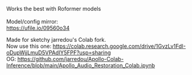 Works the best with Roformer models<br><br>
Model/config mirror:<br>
https://ufile.io/09560o34

Made for sketchy jarredou's Colab fork.<br> Now use this one: https://colab.research.google.com/drive/1GvzLv1FdI-oDupWjjLmuD5VPAdIY5FPF?usp=sharing
<br> OG: https://github.com/jarredou/Apollo-Colab-Inference/blob/main/Apollo_Audio_Restoration_Colab.ipynb
